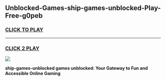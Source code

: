 
## Unblocked-Games-ship-games-unblocked-Play-Free-g0peb
<h3>
<a href="https://premium76.site?title=ship-games-unblocked&ref=21A">CLICK TO PLAY</a></h3>
<hr>

<h3>
<a href="https://premium76.site?title=ship-games-unblocked&ref=21A">CLICK 2 PLAY</a>
  
</h3>

<a href="https://premium76.site?title=ship-games-unblocked&ref=21A"><img src="https://clearcache.store/games.png"></a>


**ship-games-unblocked games unblocked: Your Gateway to Fun and Accessible Online Gaming**
